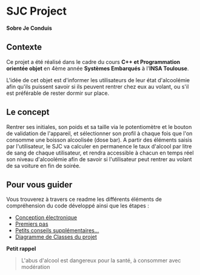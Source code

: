 # SJC Project
__Sobre Je Conduis__

## Contexte
Ce projet a été réalisé dans le cadre du cours **C++ et Programmation orientée objet** en 4ème année **Systèmes Embarqués** à l'**INSA Toulouse**. 

L'idée de cet objet est d'informer les utilisateurs de leur état d'alcoolémie afin qu'ils puissent savoir si ils peuvent rentrer chez eux au volant, ou s'il est préférable de rester dormir sur place.

## Le concept 
Rentrer ses initiales, son poids et sa taille via le potentiomètre et le bouton de validation de l'appareil, et sélectionner son profil à chaque fois que l'on consomme une boisson alcoolisée (dose bar).
A partir des éléments saisis par l'utilisateur, le SJC va calculer en permanence le taux d'alcool par litre de sang de chaque utilisateur, et rendra accessible à chacun en temps réel son niveau d'alcoolémie afin de savoir si l'utilisateur peut rentrer au volant de sa voiture en fin de soirée.

## Pour vous guider


Vous trouverez à travers ce readme les différents éléments de compréhension du code développé ainsi que les étapes :

- [Conception électronique](./docs/elec.md) 
- [Premiers pas](./docs/firststeps.md)
- [Petits conseils supplémentaires...](./docs/tips.md)
- [Diagramme de Classes du projet](./docs/classdiagram.pdf)

__Petit rappel__
>L'abus d'alcool est dangereux pour la santé, à consommer avec modération
    